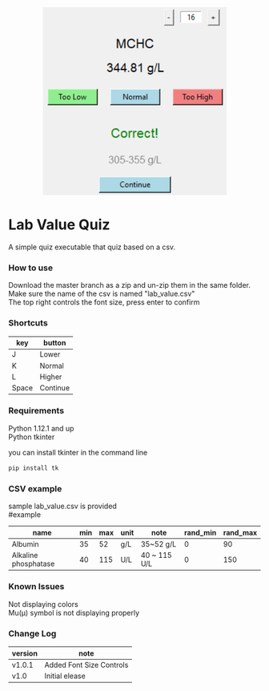 <p align="center">
<img src=".\thumb.png" />
</p>

<h1>Lab Value Quiz</h1>
A simple quiz executable that quiz based on a csv.

<h3>How to use</h3>
Download the master branch as a zip and un-zip them in the same folder.
<br>Make sure the name of the csv is named "lab_value.csv"
<br>The top right controls the font size, press enter to confirm
<h3>Shortcuts</h3>

| key   | button   |
| ----- | -------- |
| J     | Lower    |
| K     | Normal   |
| L     | Higher   |
| Space | Continue |

<h3>Requirements</h3>
Python 1.12.1 and up
<br>Python tkinter

you can install tkinter in the command line

```sh
pip install tk
```

<h3>CSV example</h3>
sample lab_value.csv is provided
<br>#example

| name                 | min | max | unit | note         | rand_min | rand_max |
| -------------------- | --- | --- | ---- | ------------ | -------- | -------- |
| Albumin              | 35  | 52  | g/L  | 35~52 g/L    | 0        | 90       |
| Alkaline phosphatase | 40  | 115 | U/L  | 40 ~ 115 U/L | 0        | 150      |

<h3>Known Issues</h3>
Not displaying colors
<br>Mu(μ) symbol is not displaying properly

<h3>Change Log</h3>

| version | note                     |
| ------- | ------------------------ |
| v1.0.1  | Added Font Size Controls |
| v1.0    | Initial elease           |
